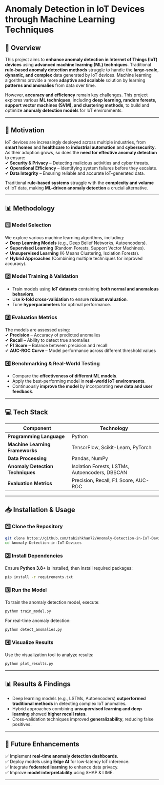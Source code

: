 # **Anomaly Detection in IoT Devices through Machine Learning Techniques**  

## **📌 Overview**  
This project aims to **enhance anomaly detection in Internet of Things (IoT) devices** using **advanced machine learning (ML) techniques**. Traditional **rule-based anomaly detection methods** struggle to handle the **large-scale, dynamic, and complex** data generated by IoT devices. Machine learning algorithms provide a more **adaptive and scalable** solution by learning **patterns and anomalies** from data over time.  

However, **accuracy and efficiency** remain key challenges. This project explores various **ML techniques**, including **deep learning, random forests, support vector machines (SVM), and clustering methods**, to build and optimize **anomaly detection models** for IoT environments.

---

## **🚀 Motivation**  
IoT devices are increasingly deployed across multiple industries, from **smart homes** and **healthcare** to **industrial automation** and **cybersecurity**. As their adoption grows, so does the **need for effective anomaly detection** to ensure:  
✔ **Security & Privacy** – Detecting malicious activities and cyber threats.  
✔ **Operational Efficiency** – Identifying system failures before they escalate.  
✔ **Data Integrity** – Ensuring reliable and accurate IoT-generated data.  

Traditional **rule-based systems** struggle with the **complexity and volume** of IoT data, making **ML-driven anomaly detection** a crucial alternative.

---

## **📊 Methodology**  

### **1️⃣ Model Selection**  
We explore various machine learning algorithms, including:  
✔ **Deep Learning Models** (e.g., Deep Belief Networks, Autoencoders).  
✔ **Supervised Learning** (Random Forests, Support Vector Machines).  
✔ **Unsupervised Learning** (K-Means Clustering, Isolation Forests).  
✔ **Hybrid Approaches** (Combining multiple techniques for improved accuracy).  

### **2️⃣ Model Training & Validation**  
- Train models using **IoT datasets** containing **both normal and anomalous behaviors**.  
- Use **k-fold cross-validation** to ensure **robust evaluation**.  
- Tune **hyperparameters** for optimal performance.  

### **3️⃣ Evaluation Metrics**  
The models are assessed using:  
✔ **Precision** – Accuracy of predicted anomalies  
✔ **Recall** – Ability to detect true anomalies  
✔ **F1 Score** – Balance between precision and recall  
✔ **AUC-ROC Curve** – Model performance across different threshold values  

### **4️⃣ Benchmarking & Real-World Testing**  
- Compare the **effectiveness of different ML models**.  
- Apply the best-performing model in **real-world IoT environments**.  
- Continuously **improve the model** by incorporating **new data and user feedback**.  

---

## **💻 Tech Stack**  

| **Component**  | **Technology** |
|---------------|----------------|
| **Programming Language** | Python |
| **Machine Learning Frameworks** | TensorFlow, Scikit-Learn, PyTorch |
| **Data Processing** | Pandas, NumPy |
| **Anomaly Detection Techniques** | Isolation Forests, LSTMs, Autoencoders, DBSCAN |
| **Evaluation Metrics** | Precision, Recall, F1 Score, AUC-ROC |

---

## **📥 Installation & Usage**  

### **1️⃣ Clone the Repository**  
```bash
git clone https://github.com/tabishkhan72/Anomaly-Detection-in-IoT-Devices.git
cd Anomaly-Detection-in-IoT-Devices
```

### **2️⃣ Install Dependencies**  
Ensure **Python 3.8+** is installed, then install required packages:  
```bash
pip install -r requirements.txt
```

### **3️⃣ Run the Model**  
To train the anomaly detection model, execute:  
```bash
python train_model.py
```

For real-time anomaly detection:  
```bash
python detect_anomalies.py
```

### **4️⃣ Visualize Results**  
Use the visualization tool to analyze results:  
```bash
python plot_results.py
```

---

## **📊 Results & Findings**  
- Deep learning models (e.g., LSTMs, Autoencoders) **outperformed traditional methods** in detecting complex IoT anomalies.  
- Hybrid approaches combining **unsupervised learning and deep learning** showed **higher recall rates**.  
- Cross-validation techniques improved **generalizability**, reducing false positives.  


---

## **🚀 Future Enhancements**  
✅ Implement **real-time anomaly detection dashboards**.  
✅ Deploy models using **Edge AI** for low-latency IoT inference.  
✅ Integrate **federated learning** to enhance data privacy.  
✅ Improve **model interpretability** using SHAP & LIME.  

---
